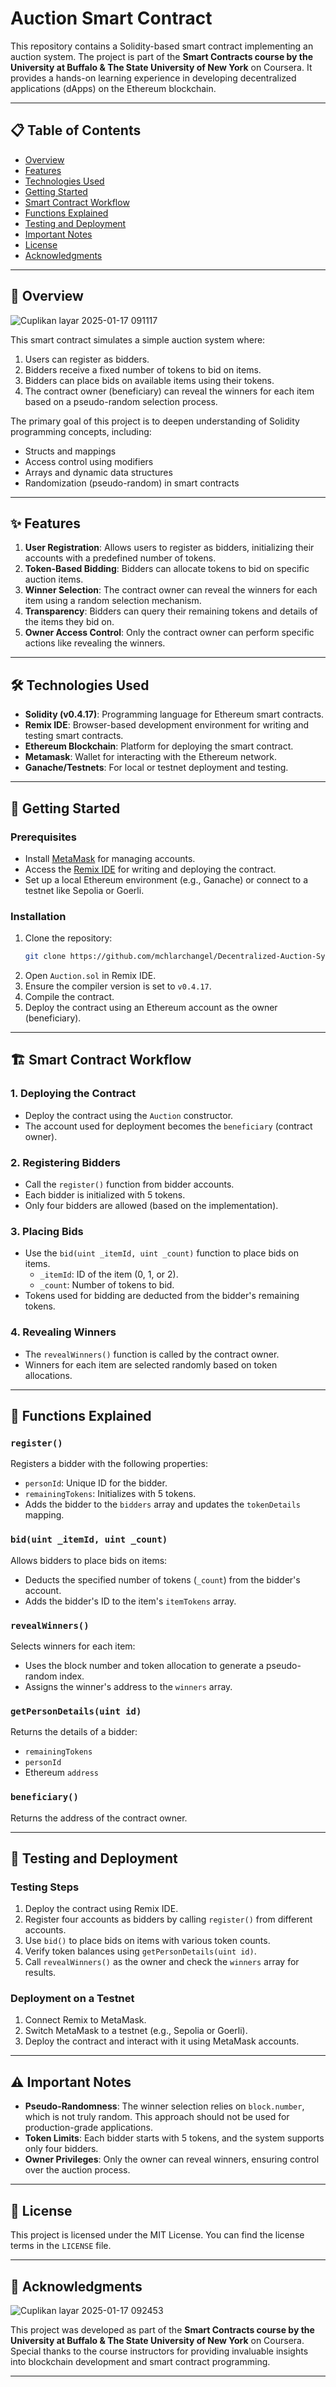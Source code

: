 # Auction Smart Contract

This repository contains a Solidity-based smart contract implementing an auction system. The project is part of the **Smart Contracts course by the University at Buffalo & The State University of New York** on Coursera. It provides a hands-on learning experience in developing decentralized applications (dApps) on the Ethereum blockchain.

---

## 📋 Table of Contents
- [Overview](#overview)
- [Features](#features)
- [Technologies Used](#technologies-used)
- [Getting Started](#getting-started)
- [Smart Contract Workflow](#smart-contract-workflow)
- [Functions Explained](#functions-explained)
- [Testing and Deployment](#testing-and-deployment)
- [Important Notes](#important-notes)
- [License](#license)
- [Acknowledgments](#acknowledgments)

---

## 📖 Overview
![Cuplikan layar 2025-01-17 091117](https://github.com/user-attachments/assets/4e7bdc95-5793-400b-beef-56598fdc1286)

This smart contract simulates a simple auction system where:
1. Users can register as bidders.
2. Bidders receive a fixed number of tokens to bid on items.
3. Bidders can place bids on available items using their tokens.
4. The contract owner (beneficiary) can reveal the winners for each item based on a pseudo-random selection process.

The primary goal of this project is to deepen understanding of Solidity programming concepts, including:
- Structs and mappings
- Access control using modifiers
- Arrays and dynamic data structures
- Randomization (pseudo-random) in smart contracts

---

## ✨ Features

1. **User Registration**: Allows users to register as bidders, initializing their accounts with a predefined number of tokens.
2. **Token-Based Bidding**: Bidders can allocate tokens to bid on specific auction items.
3. **Winner Selection**: The contract owner can reveal the winners for each item using a random selection mechanism.
4. **Transparency**: Bidders can query their remaining tokens and details of the items they bid on.
5. **Owner Access Control**: Only the contract owner can perform specific actions like revealing the winners.

---

## 🛠️ Technologies Used

- **Solidity (v0.4.17)**: Programming language for Ethereum smart contracts.
- **Remix IDE**: Browser-based development environment for writing and testing smart contracts.
- **Ethereum Blockchain**: Platform for deploying the smart contract.
- **Metamask**: Wallet for interacting with the Ethereum network.
- **Ganache/Testnets**: For local or testnet deployment and testing.

---

## 🚀 Getting Started

### Prerequisites
- Install [MetaMask](https://metamask.io/) for managing accounts.
- Access the [Remix IDE](https://remix.ethereum.org/) for writing and deploying the contract.
- Set up a local Ethereum environment (e.g., Ganache) or connect to a testnet like Sepolia or Goerli.

### Installation
1. Clone the repository:
   ```bash
   git clone https://github.com/mchlarchangel/Decentralized-Auction-System.git
   ```
2. Open `Auction.sol` in Remix IDE.
3. Ensure the compiler version is set to `v0.4.17`.
4. Compile the contract.
5. Deploy the contract using an Ethereum account as the owner (beneficiary).

---

## 🏗️ Smart Contract Workflow

### 1. Deploying the Contract
- Deploy the contract using the `Auction` constructor.
- The account used for deployment becomes the `beneficiary` (contract owner).

### 2. Registering Bidders
- Call the `register()` function from bidder accounts.
- Each bidder is initialized with 5 tokens.
- Only four bidders are allowed (based on the implementation).

### 3. Placing Bids
- Use the `bid(uint _itemId, uint _count)` function to place bids on items.
  - `_itemId`: ID of the item (0, 1, or 2).
  - `_count`: Number of tokens to bid.
- Tokens used for bidding are deducted from the bidder's remaining tokens.

### 4. Revealing Winners
- The `revealWinners()` function is called by the contract owner.
- Winners for each item are selected randomly based on token allocations.

---

## 📜 Functions Explained

### `register()`
Registers a bidder with the following properties:
- `personId`: Unique ID for the bidder.
- `remainingTokens`: Initializes with 5 tokens.
- Adds the bidder to the `bidders` array and updates the `tokenDetails` mapping.

### `bid(uint _itemId, uint _count)`
Allows bidders to place bids on items:
- Deducts the specified number of tokens (`_count`) from the bidder's account.
- Adds the bidder's ID to the item's `itemTokens` array.

### `revealWinners()`
Selects winners for each item:
- Uses the block number and token allocation to generate a pseudo-random index.
- Assigns the winner's address to the `winners` array.

### `getPersonDetails(uint id)`
Returns the details of a bidder:
- `remainingTokens`
- `personId`
- Ethereum `address`

### `beneficiary()`
Returns the address of the contract owner.

---

## 🧪 Testing and Deployment

### Testing Steps
1. Deploy the contract using Remix IDE.
2. Register four accounts as bidders by calling `register()` from different accounts.
3. Use `bid()` to place bids on items with various token counts.
4. Verify token balances using `getPersonDetails(uint id)`.
5. Call `revealWinners()` as the owner and check the `winners` array for results.

### Deployment on a Testnet
1. Connect Remix to MetaMask.
2. Switch MetaMask to a testnet (e.g., Sepolia or Goerli).
3. Deploy the contract and interact with it using MetaMask accounts.

---

## ⚠️ Important Notes

- **Pseudo-Randomness**: The winner selection relies on `block.number`, which is not truly random. This approach should not be used for production-grade applications.
- **Token Limits**: Each bidder starts with 5 tokens, and the system supports only four bidders.
- **Owner Privileges**: Only the owner can reveal winners, ensuring control over the auction process.

---

## 📜 License

This project is licensed under the MIT License. You can find the license terms in the `LICENSE` file.

---

## 🙏 Acknowledgments
![Cuplikan layar 2025-01-17 092453](https://github.com/user-attachments/assets/79ac24f2-0b79-4277-a264-e967febee68f)

This project was developed as part of the **Smart Contracts course by the University at Buffalo & The State University of New York** on Coursera. Special thanks to the course instructors for providing invaluable insights into blockchain development and smart contract programming.

---
